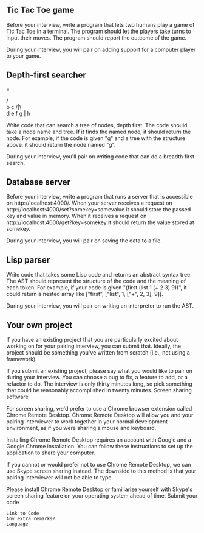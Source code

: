 ## Tic Tac Toe game

Before your interview, write a program that lets two humans play a game of Tic Tac Toe in a terminal. The program should let the players take turns to input their moves. The program should report the outcome of the game.

During your interview, you will pair on adding support for a computer player to your game.



## Depth-first searcher

    a
   / \
  b   c
 /|\   \
d e f   g
        |
        h

Write code that can search a tree of nodes, depth first. The code should take a node name and tree. If it finds the named node, it should return the node. For example, if the code is given "g" and a tree with the structure above, it should return the node named "g".

During your interview, you'll pair on writing code that can do a breadth first search.



## Database server

Before your interview, write a program that runs a server that is accessible on http://localhost:4000/. When your server receives a request on http://localhost:4000/set?somekey=somevalue it should store the passed key and value in memory. When it receives a request on http://localhost:4000/get?key=somekey it should return the value stored at somekey.

During your interview, you will pair on saving the data to a file.



## Lisp parser

Write code that takes some Lisp code and returns an abstract syntax tree. The AST should represent the structure of the code and the meaning of each token. For example, if your code is given "(first (list 1 (+ 2 3) 9))", it could return a nested array like ["first", ["list", 1, ["+", 2, 3], 9]].

During your interview, you will pair on writing an interpreter to run the AST.



## Your own project

If you have an existing project that you are particularly excited about working on for your pairing interview, you can submit that. Ideally, the project should be something you've written from scratch (i.e., not using a framework).

If you submit an existing project, please say what you would like to pair on during your interview. You can choose a bug to fix, a feature to add, or a refactor to do. The interview is only thirty minutes long, so pick something that could be reasonably accomplished in twenty minutes.
Screen sharing software

For screen sharing, we'd prefer to use a Chrome browser extension called Chrome Remote Desktop. Chrome Remote Desktop will allow you and your pairing interviewer to work together in your normal development environment, as if you were sharing a mouse and keyboard.

Installing Chrome Remote Desktop requires an account with Google and a Google Chrome installation. You can follow these instructions to set up the application to share your computer.

If you cannot or would prefer not to use Chrome Remote Desktop, we can use Skype screen sharing instead. The downside to this method is that your pairing interviewer will not be able to type.

Please install Chrome Remote Desktop or familiarize yourself with Skype's screen sharing feature on your operating system ahead of time.
Submit your code

    Link to Code
    Any extra remarks?
    Language

